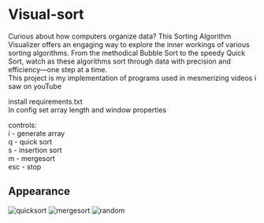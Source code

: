 # Visual-sort
Curious about how computers organize data? This Sorting Algorithm Visualizer offers an engaging way to explore the inner workings of various sorting algorithms. From the methodical Bubble Sort to the speedy Quick Sort, watch as these algorithms sort through data with precision and efficiency—one step at a time.  
This project is my implementation of programs used in mesmerizing videos i saw on youTube 

install requirements.txt  
In config set array length and window properties  

controls:  
i - generate array  
q - quick sort  
s - insertion sort  
m - mergesort  
esc - stop  

## Appearance
![quicksort](https://i.imgur.com/xBvlS4f.png)
![mergesort](https://i.imgur.com/h0HR6Cn.png)
![random](https://i.imgur.com/da4LmI0.png)
